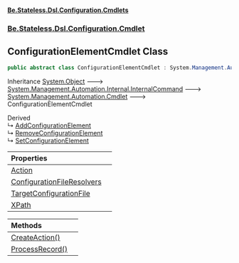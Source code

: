 #### [Be.Stateless.Dsl.Configuration.Cmdlets](README.md 'README')
### [Be.Stateless.Dsl.Configuration.Cmdlet](Be.Stateless.Dsl.Configuration.Cmdlet.md 'Be.Stateless.Dsl.Configuration.Cmdlet')

## ConfigurationElementCmdlet Class

```csharp
public abstract class ConfigurationElementCmdlet : System.Management.Automation.Cmdlet
```

Inheritance [System.Object](https://docs.microsoft.com/en-us/dotnet/api/System.Object 'System.Object') &#129106; [System.Management.Automation.Internal.InternalCommand](https://docs.microsoft.com/en-us/dotnet/api/System.Management.Automation.Internal.InternalCommand 'System.Management.Automation.Internal.InternalCommand') &#129106; [System.Management.Automation.Cmdlet](https://docs.microsoft.com/en-us/dotnet/api/System.Management.Automation.Cmdlet 'System.Management.Automation.Cmdlet') &#129106; ConfigurationElementCmdlet

Derived  
&#8627; [AddConfigurationElement](AddConfigurationElement.md 'Be.Stateless.Dsl.Configuration.Cmdlet.AddConfigurationElement')  
&#8627; [RemoveConfigurationElement](RemoveConfigurationElement.md 'Be.Stateless.Dsl.Configuration.Cmdlet.RemoveConfigurationElement')  
&#8627; [SetConfigurationElement](SetConfigurationElement.md 'Be.Stateless.Dsl.Configuration.Cmdlet.SetConfigurationElement')

| Properties | |
| :--- | :--- |
| [Action](ConfigurationElementCmdlet.Action.md 'Be.Stateless.Dsl.Configuration.Cmdlet.ConfigurationElementCmdlet.Action') | |
| [ConfigurationFileResolvers](ConfigurationElementCmdlet.ConfigurationFileResolvers.md 'Be.Stateless.Dsl.Configuration.Cmdlet.ConfigurationElementCmdlet.ConfigurationFileResolvers') | |
| [TargetConfigurationFile](ConfigurationElementCmdlet.TargetConfigurationFile.md 'Be.Stateless.Dsl.Configuration.Cmdlet.ConfigurationElementCmdlet.TargetConfigurationFile') | |
| [XPath](ConfigurationElementCmdlet.XPath.md 'Be.Stateless.Dsl.Configuration.Cmdlet.ConfigurationElementCmdlet.XPath') | |

| Methods | |
| :--- | :--- |
| [CreateAction()](ConfigurationElementCmdlet.CreateAction().md 'Be.Stateless.Dsl.Configuration.Cmdlet.ConfigurationElementCmdlet.CreateAction()') | |
| [ProcessRecord()](ConfigurationElementCmdlet.ProcessRecord().md 'Be.Stateless.Dsl.Configuration.Cmdlet.ConfigurationElementCmdlet.ProcessRecord()') | |
